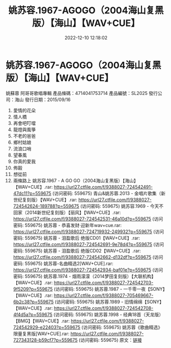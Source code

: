 ﻿---
title: 姚苏容.1967-AGOGO（2004海山复黑版）【海山】【WAV+CUE】
date: 2022-12-10 12:18:02
categories: WAV车载音乐、镜像
tags: 华语中文
---
# 姚苏容.1967-AGOGO（2004海山复黑版）【海山】【WAV+CUE】

姚蘇蓉
阿哥哥歌唱專輯
產品條碼：4714041753714
產品編號：SL2025
發行公司：海山
發行日期：2015/09/16
1. 愛情的花朵
2. 情人橋
3. 再會吧叮噹
4. 龍燈與風箏
5. 不老的爸爸
6. 鄉村姑娘
7. 流浪口哨
8. 望春風
9. 你真的愛我
10. 佈榖
11. 想從前
12. 兩條路上
姚苏容.1967 - A GO GO（2004海山复黑版）【海山】【WAV+CUE】.rar: https://url27.ctfile.com/f/9388027-724542491-47dc11?p=559675
(访问密码: 559675)
青山&姚苏蓉.2013 - 金唱片歌集（新世纪复刻版）【WAV+CUE】.rar: https://url27.ctfile.com/f/9388027-724542624-189788?p=559675
(访问密码: 559675)
姚苏容.1969 - 今天不回家（2014新世纪复刻版）【丽风】【WAV+CUE】.rar: https://url27.ctfile.com/f/9388027-724542531-46a10d?p=559675
(访问密码: 559675)
姚苏蓉 - 恭喜发财·迎新年wav+cue.rar: https://url27.ctfile.com/f/9388027-724719932-249932?p=559675
(访问密码: 559675)
姚苏蓉 - 泪盈歌后 绝版CD01【WAV+CUE】.rar: https://url27.ctfile.com/f/9388027-724542691-9e78d4?p=559675
(访问密码: 559675)
姚苏蓉 - 泪盈歌后 绝版CD02【WAV+CUE】.rar: https://url27.ctfile.com/f/9388027-724542662-d132df?p=559675
(访问密码: 559675)
姚苏蓉-名曲精选2[WAV+CUE].rar: https://url27.ctfile.com/f/9388027-724542934-baf01e?p=559675
(访问密码: 559675)
姚苏蓉.1974 - 烟雨濛濛（2014梦田复刻版）【大联机构】【WAV+CUE】.rar: https://url27.ctfile.com/f/9388027-724542703-9f5209?p=559675
(访问密码: 559675)
姚苏蓉.1987 - 一千零一夜【SONY】【WAV+CUE】.rar: https://url27.ctfile.com/f/9388027-705469667-6b2c38?p=559675
(访问密码: 559675)
姚苏蓉.1989 - 旧情绵绵【SONY】【WAV+CUE】.rar: https://url27.ctfile.com/f/9388027-724542708-4f4d5a?p=559675
(访问密码: 559675)
姚苏蓉.1998 - 经典18首（天龙版）【BMG】【WAV+CUE】.rar: https://url27.ctfile.com/f/9388027-724542929-e22403?p=559675
(访问密码: 559675)
姚苏蓉《歌曲精选》限量复黑版[WAV+CUE].rar: https://url27.ctfile.com/f/9388027-727343128-b59cf7?p=559675
(访问密码: 559675)
原文：[链接](https://blog.sina.com.cn/s/blog_1647c7e76010310jj.html)